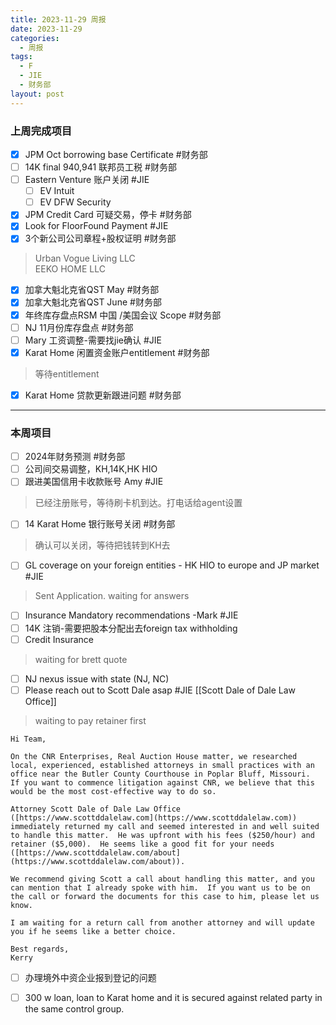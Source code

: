 ```yaml
---
title: 2023-11-29 周报
date: 2023-11-29
categories:
  - 周报
tags:
  - F
  - JIE
  - 财务部
layout: post
---
```


### 上周完成项目  

- [x] JPM Oct borrowing base Certificate #财务部 
- [ ] 14K final 940,941 联邦员工税 #财务部
- [ ] Eastern Venture 账户关闭    #JIE 
	- [ ] EV Intuit
	- [ ] EV  DFW Security
- [x] JPM Credit Card 可疑交易，停卡    #财务部
- [x] Look for FloorFound Payment #JIE  
- [x] 3个新公司公司章程+股权证明    #财务部
> Urban Vogue Living LLC    
> EEKO HOME LLC  
- [x] 加拿大魁北克省QST May  #财务部
- [x] 加拿大魁北克省QST June  #财务部
- [x] 年终库存盘点RSM 中国 /美国会议 Scope    #财务部
- [ ] NJ 11月份库存盘点    #财务部
- [ ] Mary 工资调整-需要找jie确认   #JIE 
- [x] Karat Home 闲置资金账户entitlement   #财务部
> 等待entitlement
- [x] Karat Home 贷款更新跟进问题 #财务部

---
### 本周项目
- [ ] 2024年财务预测 #财务部 
- [ ] 公司间交易调整，KH,14K,HK HIO
- [ ] 跟进美国信用卡收款账号 Amy #JIE 
> 已经注册账号，等待刷卡机到达。打电话给agent设置
- [ ] 14 Karat Home 银行账号关闭 #财务部   
> 确认可以关闭，等待把钱转到KH去   
- [ ] GL coverage on your foreign entities  - HK HIO to europe and JP market #JIE 
> Sent Application. waiting for answers

- [ ] Insurance Mandatory recommendations -Mark #JIE
- [ ] 14K 注销-需要把股本分配出去foreign tax withholding
- [ ] Credit Insurance 
> waiting for brett quote
- [ ] NJ nexus issue with state (NJ, NC)
- [ ] Please reach out to Scott Dale asap #JIE    [[Scott Dale of Dale Law Office]]
> waiting to pay retainer first

```
Hi Team,  
  
On the CNR Enterprises, Real Auction House matter, we researched local, experienced, established attorneys in small practices with an office near the Butler County Courthouse in Poplar Bluff, Missouri.  If you want to commence litigation against CNR, we believe that this would be the most cost-effective way to do so.  
  
Attorney Scott Dale of Dale Law Office ([https://www.scottddalelaw.com](https://www.scottddalelaw.com)) immediately returned my call and seemed interested in and well suited to handle this matter.  He was upfront with his fees ($250/hour) and retainer ($5,000).  He seems like a good fit for your needs ([https://www.scottddalelaw.com/about](https://www.scottddalelaw.com/about)).  
  
We recommend giving Scott a call about handling this matter, and you can mention that I already spoke with him.  If you want us to be on the call or forward the documents for this case to him, please let us know.  
  
I am waiting for a return call from another attorney and will update you if he seems like a better choice.  
  
Best regards,  
Kerry
```





- [ ] 办理境外中资企业报到登记的问题
- [ ] 300 w loan, loan to Karat home and it is secured against related party in the same control group.



























































































































